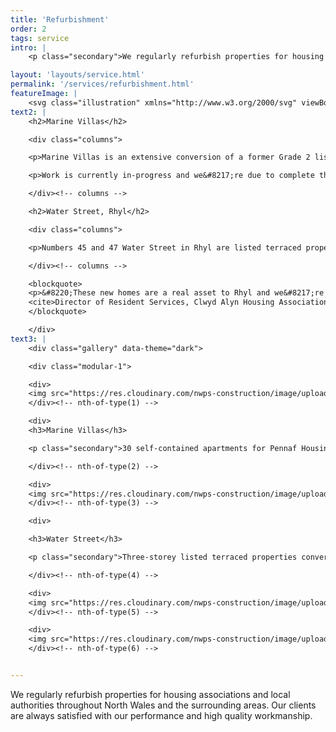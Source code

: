 ```yaml
---
title: 'Refurbishment'
order: 2
tags: service
intro: |
    <p class="secondary">We regularly refurbish properties for housing associations and local authorities throughout North Wales and the surrounding areas. Our clients are always satisfied with our performance and high quality workmanship.</p>

layout: 'layouts/service.html'
permalink: '/services/refurbishment.html'
featureImage: |
    <svg class="illustration" xmlns="http://www.w3.org/2000/svg" viewBox="0 0 405 445"><path d="M927.72 584H287.677s.959-59.334 3.83-72.73c2.872-13.4 3.828-21.532 3.828-21.532s-26.264-7.176-30.573-20.575c-4.305-13.398-6.698-23.447-6.698-23.447s-6.223 34.931-22.015 39.237c-15.793 4.305-36.851 5.263-67.48-.958-30.63-6.22-73.664-7.176-73.664-16.27 0-9.089 9.534-23.923 11.448-42.584 1.913-18.66 1.913-37.284 1.913-37.284s34.937 6.7 44.51 8.613l16.75 3.35s-11.485 49.244-1.434 53.075c10.047 3.827 60.3 16.268 63.17 2.392 2.872-13.879 5.265-57.382 5.265-57.382s-47.858.478-70.351-3.827c-22.493-4.307-70.829-16.268-75.616-25.36-4.787-9.091-5.265-16.27-5.265-16.27s11.965-11.96 37.809-18.66c25.842-6.698 32.35-5.905 35.558-2.714 3.205 3.194 21.392 16.111 42.929 24.245 21.536 8.136 32.543 15.313 42.594 13.398 10.048-1.912 125.866-8.135 128.26-16.268 2.392-8.134 9.092-30.145 0-29.19-9.095.96 3.076 35.89-3.01 28.951-6.085-6.937-3.868-26.926-3.868-26.926l-173.677 19.06c-.197-3.094 201.425-23.253 203.525-32.088 2.393-10.525 5.266-34.93-4.786-31.58-10.05 3.35-13.4 12.44-11.006 18.181 2.392 5.745 14.357 11.486 12.443 11.486-18.977 0-30.554-19.385-8.135-29.19 0 0-87.68 17.26-89.067 17.003-1.386-.255-9.043-29.443-18.616-25.614-9.57 3.827-9.57 49.762 4.308 42.106 13.879-7.655 19.143-15.31 12.922-28.708-6.22-13.398 5.743-30.624 15.314-21.532 9.572 9.09 9.572 22.966 6.7 25.837-2.87 2.872-10.528 10.05-16.271 2.872-5.743-7.177-5.743-29.187-8.614-29.187-2.871 0-125.868 53.11-122.037 50.24 3.827-2.87 97.152-35.886 95.715-34.452-1.438 1.436-101.5 40.605-101.5 40.605s1.161 7.591-.754 7.112c-3.144-.75-2.805-8.815-9.602-12.666-11.006-4.784-23.584-7.297-44.163-2.513-16.877 3.924-24.154 12.002-28.865 16.24-6.171 5.559 59.007-18.892 38.261-7.288-22.015 8.612-46.722 16.409-31.41 14.016 15.316-2.393 41.935-16.895 56.384-18.734 14.449-1.842 17.32-4.234 17.32-7.106 0-2.87 7.856-48.888 7.994-59.852.142-10.964.62-52.018 2.054-45.799 1.436 6.222-5.265 48.233-.478 46.32 4.786-1.913 3.827-21.436 4.786-16.176.957 5.265-7.179 23.83-.96 24.79 6.225.956.482 14.354-.955 16.268-1.435 1.912-11.485 33.016-9.57 32.537 1.912-.48 16.272 1.912 19.621-24.403 3.35-26.317 6.7-61.63-2.394-84.119-9.092-22.49-38.152-31.58-51.553-31.58-13.4 0-26.8 9.09-30.152 23.447-3.35 14.353-3.96 100.385-6.355 112.826-2.39 12.442-6.699 22.49-6.699 22.49s-9.571 14.833-12.92 15.31c-3.351.479-18.666 6.22-18.666 6.22s-.479 13.878 3.351 24.883c3.828 11.006 8.614 11.483 11.007 11.483 2.395 0 23.927-8.134 23.927-8.134l12.923 5.743s-88.48 22.133-90.902 20.157c-2.42-1.974-5.292-9.153-5.292-14.417 0-5.263 1.294-10.27 1.294-10.27s53.743-1.213 44.65-.735c-9.094.478-41.159 2.393-44.508-2.392-3.35-4.786-1.436-18.662.478-23.925 1.914-5.263 37.329-3.827 37.329-3.827s34.459-1.914 37.33-7.178c2.872-5.263 6.22-26.316 12.444-34.449 6.221-8.135 62.75-55.984 37.385-46.895-25.365 9.094-33.98 27.275-32.544 10.05 1.435-17.226 15.87-47.755 14.91-53.018-.954-5.264-15.79.959-17.227-3.35-1.434-4.305 0-14.352 6.22-22.966 6.224-8.612 11.488-21.532 19.625-26.796 8.136-5.262 34.803-10.049 45.81-8.133 11.007 1.914 33.98 29.666 43.072 38.278 9.092 8.612 31.106 18.183 31.588 19.617.478 1.437 5.742 64.98 3.826 62.588-1.913-2.393-1.435-19.14-4.786-19.14-3.348 0-56.472 3.83-56.95 6.7-.478 2.871-9.092 21.532-2.393 21.532 6.701 0 54.535-5.637 59.332-7.365 4.797-1.727 4.32-22.3 7.19-22.3 2.873 0 26.323.477 26.323.477s3.828 7.656 1.435 9.569c-2.393 1.914-22.971 12.441-25.363 9.57-2.395-2.87-3.83-60.672-4.788-64.98-.844-3.802-1.314-15.581-3.133-24.912a59.717 59.717 0 00-.795-3.55c-2.496-9.627 3.002-13.904 3.002-13.904l-6.775-6.06s-5.14 13.192-6.923 16.399c-1.782 3.208-7.846 5.349-23.178-4.278-15.332-9.624-19.612-14.973-26.743-18.18-7.13-3.209-18.897-10.34-18.897-10.34s-2.496 3.92-1.782 6.418c.71 2.495 22.82 10.694 31.733 17.467 8.915 6.775 23.177 29.592 24.603 27.45 1.427-2.137 12.476-11.927 12.476-11.927s15.337 32.25 11.059 23.692c-4.28-8.556-11.651-24.226-8.915-24.6 2.735-.37 18.692-11.764 19.761-11.764 1.069 0 4.843 4.992 5.911 6.062 1.07 1.07 11.767 35.651 15.69 41.71 3.921 6.06 9.628 12.122 10.339 14.26.714 2.14 1.783 28.52 2.854 28.877 1.068.358 8.202 1.782 8.202-2.854 0-4.632.354-40.996-3.568-50.978-3.921-9.983-4.634-15.328-10.34-18.537-5.704-3.208-16.046-9.27-15.69-7.844.357 1.425 12.482 5.347 14.266 10.695 1.78 5.35 9.269 35.652 4.99 26.737-4.28-8.913-3.21-20.32-7.845-26.023-4.634-5.705-13.906-11.765-15.69-14.262-1.78-2.495-29.848-15.094-31.99-19.015-2.137-3.922.409-12.355.409-12.355s-22.972.358-34.381-4.278c-40.58-16.482-15.76-12.752-22.108-24.6 0 0-5.705-1.424-7.844-6.058-2.14-4.635-6.063-20.321-3.211-22.46 2.855-2.14 11.413 4.279 13.55 9.269 2.14 4.99 1.783 9.27 3.21 6.774 1.427-2.498 0-4.992 1.07-10.34 1.07-5.346 3.922-6.059 5.703-11.408 1.785-5.346 2.499-14.26 2.499-14.26s-10.7.358-23.534 6.774c-12.837 6.419-15.69 7.843-18.542 8.2-1.973.248 5.765 3.9 9.32 5.897 1.588.89 2.341 1.453 1.02 1.233-4.279-.714-16.046-6.06-16.046-9.268 0-3.209 13.552-16.4 33.163-19.965 19.609-3.565 68.458-1.78 79.514-1.78 11.053 0 23.53 1.424 19.966 4.275-3.566 2.85-8.556 2.14-17.114 2.85-8.559.714-66.322.358-70.602.358-4.276 0-24.602 2.854-32.09 6.419-7.487 3.564-4.992-18.181-3.921-20.678 1.07-2.495 8.912-32.083 20.326-39.572 11.409-7.487 20.32-9.982 25.314-9.267 4.993.713 22.106 36.361 19.612 28.16-2.498-8.2-18.543-30.301-16.76-31.369 1.783-1.07 19.254.712 22.464 1.78 3.209 1.071 18.183 27.808 14.618 22.106-3.566-5.706-11.054-19.254-8.913-18.897 2.138.36 12.835 6.061 17.827 10.34 4.993 4.279 17.83 37.79 13.55 38.859-4.277 1.068-43.5-3.21-57.763-.714-14.264 2.496-40.65 8.2-42.075 9.625-1.426 1.426 3.567 41.353 3.923 43.137.357 1.784-1.071-23.886 2.851-25.31 3.924-1.428 12.481 7.84 13.55 3.562 1.07-4.276 9.986-21.743 17.116-22.46 7.13-.71 59.189 2.497 59.189 2.497s-.711 20.32-.357 26.739c.357 6.416-1.425 17.11-2.852 23.528-1.424 6.416-12.686 27.45-15.895 29.232-3.21 1.782-19.406 2.497-28.319 2.497-8.915 0-34.586-6.062-37.795-12.477-3.209-6.42-5.706-17.47-5.35-10.34.357 7.131 1.784 17.825 1.784 17.825s-1.07 15.33 3.923 23.887c4.99 8.553 58.475 47.056 46.708 45.985-11.767-1.067-32.803-9.98-20.68-1.067 12.124 8.91 37.44 16.754 41.005 18.18 3.565 1.425 9.983 45.989 9.983 45.989s-86.288 36.005-87.002 37.074c-.713 1.071 5.707 27.452 19.612 31.73 13.905 4.278 51.703 26.024 63.825 26.024 12.123 0 46.463-2.102 48.904-2.478 2.443-.372 15.633-2.87 15.633-2.87s-1.425 6.418-7.13 9.626c-5.704 3.208-8.558 1.07-11.41 6.774-2.853 5.702-3.922 9.27-9.627 12.834-5.705 3.565-9.628 4.276-18.184 4.633-8.558.356-24.96-1.783-24.96-1.783s-4.637 41.711-.715 39.57c3.924-2.137 19.255-31.726 20.326-27.09 1.07 4.633 2.851 21.388 2.851 21.388s-3.565 20.322 4.993 22.818c8.56 2.492 29.229 8.348 33.151.508 3.921-7.845-.11-54.286-1.539-62.128-1.427-7.843 2.976-14.672 1.905-12.534 2.74 1.253 9.783 76.68 4.636 90.553-.357 6.414 6.417 12.118-2.495 13.188-8.916 1.07-31.022.713-36.727 4.278-5.704 3.566-16.405 14.617-13.906 14.973 2.495.356 21.393-3.566 14.975-1.427-6.417 2.14-17.116 4.991-17.474 6.419-.354 1.424-2.138 80.569-4.276 71.298-2.14-9.267 1.425-73.083 2.138-83.063.715-9.981 4.343-26.022 4.312-19.962 4.24 5.348-.158 32.757-9.304 27.09-6.773-6.058-19.61-15.328-19.61-10.693s23.175 29.233 13.906 26.38c-9.272-2.85-52.77-31.73-57.051-27.808-4.277 3.922-3.921 31.373-10.696 28.878-6.776-2.496-24.247-35.293-26.03-27.806-1.783 7.486.355 21.389-6.775 11.764-7.132-9.626-15.69-33.153-15.69-22.816 0 10.339 6.777 97.323 6.421 98.392-.357 1.072-175.465 0-175.465 0" stroke="#FA6E34" stroke-width="2" fill="none" fill-rule="evenodd" stroke-linejoin="round"/></svg>
text2: |
    <h2>Marine Villas</h2>

    <div class="columns">

    <p>Marine Villas is an extensive conversion of a former Grade 2 listed hostel in Crescent Road, Rhyl into 30 self-contained apartments for Pennaf Housing Association. The building is 90 years-old and features a duo-pitch roof, so our conversion had to be sensitive to the building&#8217;s original character.</p>

    <p>Work is currently in-progress and we&#8217;re due to complete the project ahead of schedule. Our client is extremely satisfied with our high quality workmanship and the finished product.  We&#8217;ve worked closely with Pennaf Housing Association to manage and deliver all changes to the design with no effect on the programme of work.</p>

    </div><!-- columns -->

    <h2>Water Street, Rhyl</h2>

    <div class="columns">

    <p>Numbers 45 and 47 Water Street in Rhyl are listed terraced properties and our refurbishment converted them into a total of six one-bedroom residential flats. The flats now have a communal entrance and protected staircase to each of the two properties. These three-storey properties have slate roofs. Inside, there are lath and plaster ceilings, quarry tiled floors, and a variety of other materials.</p>

    </div><!-- columns -->

    <blockquote>
    <p>&#8220;These new homes are a real asset to Rhyl and we&#8217;re proud to be part of this transformation in the town.&#8221;</p>
    <cite>Director of Resident Services, Clwyd Alyn Housing Association</cite>
    </blockquote>

    </div>
text3: |
    <div class="gallery" data-theme="dark">

    <div class="modular-1">

    <div>
    <img src="https://res.cloudinary.com/nwps-construction/image/upload/f_auto/v1617878862/website/water-street-1_h1ojm6.jpg" alt="Water Street, Rhyl">
    </div><!-- nth-of-type(1) -->

    <div>
    <h3>Marine Villas</h3>

    <p class="secondary">30 self-contained apartments for Pennaf Housing Association. We managed architects, contractors, engineers, and a geotechnical team.</p>

    </div><!-- nth-of-type(2) -->

    <div>
    <img src="https://res.cloudinary.com/nwps-construction/image/upload/f_auto/v1617878862/website/water-street-2_krayyu.jpg" alt="Water Street, Rhyl">
    </div><!-- nth-of-type(3) -->

    <div>

    <h3>Water Street</h3>

    <p class="secondary">Three-storey listed terraced properties converted into six one-bedroom residential flats with a new communal entrance and protected staircases.</p>

    </div><!-- nth-of-type(4) -->

    <div>
    <img src="https://res.cloudinary.com/nwps-construction/image/upload/f_auto/v1617878862/website/water-street-3_zic546.jpg" alt="Water Street, Rhyl">
    </div><!-- nth-of-type(5) -->

    <div>
    <img src="https://res.cloudinary.com/nwps-construction/image/upload/f_auto/v1617878863/website/water-street-4_ogjg3r.jpg" alt="Water Street, Rhyl">
    </div><!-- nth-of-type(6) -->


---
```


<p class="dropcap">We regularly refurbish properties for housing associations and local authorities throughout North Wales and the surrounding areas. Our clients are always satisfied with our performance and high quality workmanship.</p>